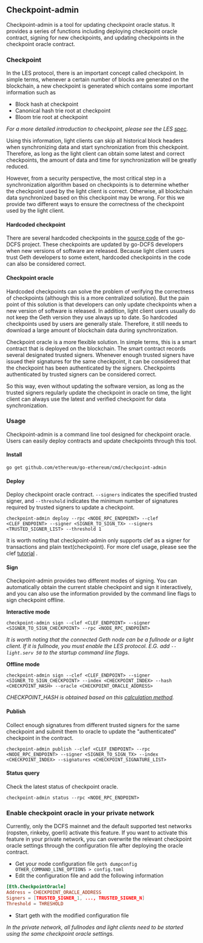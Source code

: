 ## Checkpoint-admin

Checkpoint-admin is a tool for updating checkpoint oracle status. It provides a series of functions including deploying checkpoint oracle contract, signing for new checkpoints, and updating checkpoints in the checkpoint oracle contract.

### Checkpoint

In the LES protocol, there is an important concept called checkpoint. In simple terms, whenever a certain number of blocks are generated on the blockchain, a new checkpoint is generated which contains some important information such as

* Block hash at checkpoint
* Canonical hash trie root at checkpoint
* Bloom trie root at checkpoint

*For a more detailed introduction to checkpoint, please see the LES [spec](https://github.com/ethereum/devp2p/blob/master/caps/les.md).*

Using this information, light clients can skip all historical block headers when synchronizing data and start synchronization from this checkpoint. Therefore, as long as the light client can obtain some latest and correct checkpoints, the amount of data and time for synchronization will be greatly reduced.

However, from a security perspective, the most critical step in a synchronization algorithm based on checkpoints is to determine whether the checkpoint used by the light client is correct. Otherwise, all blockchain data synchronized based on this checkpoint may be wrong. For this we provide two different ways to ensure the correctness of the checkpoint used by the light client.

#### Hardcoded checkpoint

There are several hardcoded checkpoints in the [source code](https://github.com/ethereum/go-ethereum/blob/master/params/config.go#L38) of the go-DCFS project. These checkpoints are updated by go-DCFS developers when new versions of software are released. Because light client users trust Geth developers to some extent, hardcoded checkpoints in the code can also be considered correct.

#### Checkpoint oracle

Hardcoded checkpoints can solve the problem of verifying the correctness of checkpoints (although this is a more centralized solution). But the pain point of this solution is that developers can only update checkpoints when a new version of software is released. In addition, light client users usually do not keep the Geth version they use always up to date. So hardcoded checkpoints used by users are generally stale. Therefore, it still needs to download a large amount of blockchain data during synchronization.

Checkpoint oracle is a more flexible solution. In simple terms, this is a smart contract that is deployed on the blockchain. The smart contract records several designated trusted signers. Whenever enough trusted signers have issued their signatures for the same checkpoint, it can be considered that the checkpoint has been authenticated by the signers. Checkpoints authenticated by trusted signers can be considered correct.

So this way, even without updating the software version, as long as the trusted signers regularly update the checkpoint in oracle on time, the light client can always use the latest and verified checkpoint for data synchronization.

### Usage

Checkpoint-admin is a command line tool designed for checkpoint oracle. Users can easily deploy contracts and update checkpoints through this tool.

#### Install

```shell
go get github.com/ethereum/go-ethereum/cmd/checkpoint-admin
```

#### Deploy

Deploy checkpoint oracle contract. `--signers` indicates the specified trusted signer, and `--threshold` indicates the minimum number of signatures required by trusted signers to update a checkpoint.

```shell
checkpoint-admin deploy --rpc <NODE_RPC_ENDPOINT> --clef <CLEF_ENDPOINT> --signer <SIGNER_TO_SIGN_TX> --signers <TRUSTED_SIGNER_LIST> --threshold 1
```

It is worth noting that checkpoint-admin only supports clef as a signer for transactions and plain text(checkpoint). For more clef usage, please see the clef [tutorial](https://geth.ethereum.org/docs/clef/tutorial) .

#### Sign

Checkpoint-admin provides two different modes of signing. You can automatically obtain the current stable checkpoint and sign it interactively, and you can also use the information provided by the command line flags to sign checkpoint offline.

**Interactive mode**

```shell
checkpoint-admin sign --clef <CLEF_ENDPOINT> --signer <SIGNER_TO_SIGN_CHECKPOINT> --rpc <NODE_RPC_ENDPOINT>
```

*It is worth noting that the connected Geth node can be a fullnode or a light client. If it is fullnode, you must enable the LES protocol. E.G. add `--light.serv 50` to the startup command line flags*.

**Offline mode**

```shell
checkpoint-admin sign --clef <CLEF_ENDPOINT> --signer <SIGNER_TO_SIGN_CHECKPOINT> --index <CHECKPOINT_INDEX> --hash <CHECKPOINT_HASH> --oracle <CHECKPOINT_ORACLE_ADDRESS>
```

*CHECKPOINT_HASH is obtained based on this [calculation method](https://github.com/ethereum/go-ethereum/blob/master/params/config.go#L251).*

#### Publish

Collect enough signatures from different trusted signers for the same checkpoint and submit them to oracle to update the "authenticated" checkpoint in the contract.

```shell
checkpoint-admin publish --clef <CLEF_ENDPOINT> --rpc <NODE_RPC_ENDPOINT> --signer <SIGNER_TO_SIGN_TX> --index <CHECKPOINT_INDEX> --signatures <CHECKPOINT_SIGNATURE_LIST>
```

#### Status query

Check the latest status of checkpoint oracle.

```shell
checkpoint-admin status --rpc <NODE_RPC_ENDPOINT>
```

### Enable checkpoint oracle in your private network

Currently, only the DCFS mainnet and the default supported test networks (ropsten, rinkeby, goerli) activate this feature. If you want to activate this feature in your private network, you can overwrite the relevant checkpoint oracle settings through the configuration file after deploying the oracle contract.

* Get your node configuration file `geth dumpconfig OTHER_COMMAND_LINE_OPTIONS > config.toml`
* Edit the configuration file and add the following information

```toml
[Eth.CheckpointOracle]
Address = CHECKPOINT_ORACLE_ADDRESS
Signers = [TRUSTED_SIGNER_1, ..., TRUSTED_SIGNER_N]
Threshold = THRESHOLD
```

* Start geth with the modified configuration file

*In the private network, all fullnodes and light clients need to be started using the same checkpoint oracle settings.*
